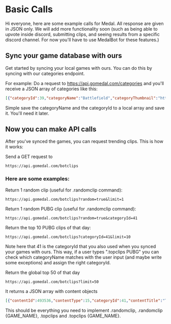 # Basic Calls
Hi everyone, here are some example calls for Medal. All response are given in JSON only. We will add more functionality soon (such as being able to upvote inside discord, submitting clips, and seeing results from a specific discord channel. For now you'll have to use MedalBot for these features.)


## Sync your game database with ours


Get started by syncing your local games with ours. You can do this by syncing with our categories endpoint.

For example: Do a request to https://api.gomedal.com/categories and you'll receive a JSON array of categories like this:

```json
[{"categoryId":39,"categoryName":"Battlefield","categoryThumbnail":"https://static-cdn.jtvnw.net/ttv-boxart/Battlefield%201-52x72.jpg","categoryBackground":"https://static-cdn.jtvnw.net/ttv-boxart/Battlefield%201-52x72.jpg","categoryFollowers":52,"categoryPublishers":1,"isFeatured":1},{"categoryId":41,"categoryName":"PUBG","categoryThumbnail":"https://static-cdn.jtvnw.net/ttv-boxart/PLAYERUNKNOWN%27S%20BATTLEGROUNDS-272x380.jpg","categoryBackground":"https://static-cdn.jtvnw.net/ttv-boxart/PLAYERUNKNOWN%27S%20BATTLEGROUNDS-272x380.jpg","categoryFollowers":104,"categoryPublishers":1,"isFeatured":1}]
```

Simple save the categoryName and the categoryId to a local array and save it. You'll need it later.


## Now you can make API calls

After you've synced the games, you can request trending clips. This is how it works:

Send a GET request to 

```
https://api.gomedal.com/botclips
```

### Here are some examples:

Return 1 random clip (useful for .randomclip command):
```
https://api.gomedal.com/botclips?random=true&limit=1
```

Return 1 random PUBG clip (useful for .randomclip command):
```
https://api.gomedal.com/botclips?random=true&categoryId=41
```

Return the top 10 PUBG clips of that day:
```
https://api.gomedal.com/botclips?categoryId=41&limit=10
```

Note here that 41 is the categoryId that you also used when you synced your games with ours. This way, if a user types ".topclips PUBG" you can check which categoryName matches with the user input (and maybe write some exceptions) and assign the right categoryId.

Return the global top 50 of that day
```
https://api.gomedal.com/botclips?limit=50
```

It returns a JSON array with content objects

```json
[{"contentId":493536,"contentType":15,"categoryId":41,"contentTitle":"Testing Fate","contentUrl":"https://gomedal.com/clips/493536","thumbnail1080p":"https://s3.amazonaws.com/gomedal2/img/thumbnail-d5j1brjlkq3k7vmt-1080p.jpg","thumbnail720p":"https://s3.amazonaws.com/gomedal2/img/thumbnail-d5j1brjlkq3k7vmt-720p.jpg","thumbnail480p":"https://s3.amazonaws.com/gomedal2/img/thumbnail-d5j1brjlkq3k7vmt-480p.jpg","thumbnail360p":"https://s3.amazonaws.com/gomedal2/img/thumbnail-d5j1brjlkq3k7vmt-360p.jpg","thumbnail240p":"https://s3.amazonaws.com/gomedal2/img/thumbnail-d5j1brjlkq3k7vmt-240p.jpg","thumbnail144p":"https://s3.amazonaws.com/gomedal2/img/thumbnail-d5j1brjlkq3k7vmt-144p.jpg","videoLengthSeconds":16,"contentDescription":"Medal Discord,https://discord.gg/KEuwx6s,Discord","likes":0,"views":0,"thumbnailUrl":"https://s3.amazonaws.com/gomedal2/img/thumbnail-d5j1brjlkq3k7vmt-1080p.jpg","contentIcon":"medal","children":[],"parent":-1},{"contentId":493071,"contentType":15,"categoryId":27,"contentTitle":"The stuntlord always recovers.","contentUrl":"https://gomedal.com/clips/493071","thumbnail1080p":"https://s3.amazonaws.com/gomedal2/img/thumbnail-emqndvlon65hkay2-1080p.jpg","thumbnail720p":"https://s3.amazonaws.com/gomedal2/img/thumbnail-emqndvlon65hkay2-720p.jpg","thumbnail480p":"https://s3.amazonaws.com/gomedal2/img/thumbnail-emqndvlon65hkay2-480p.jpg","thumbnail360p":"https://s3.amazonaws.com/gomedal2/img/thumbnail-emqndvlon65hkay2-360p.jpg","thumbnail240p":"https://s3.amazonaws.com/gomedal2/img/thumbnail-emqndvlon65hkay2-240p.jpg","thumbnail144p":"https://s3.amazonaws.com/gomedal2/img/thumbnail-emqndvlon65hkay2-144p.jpg","videoLengthSeconds":9,"contentDescription":"Medal Discord,https://discord.gg/KEuwx6s,Discord","likes":1,"views":3,"thumbnailUrl":"https://s3.amazonaws.com/gomedal2/img/thumbnail-emqndvlon65hkay2-1080p.jpg","contentIcon":"medal","children":[],"parent":-1}]
```


This should be everything you need to implement .randomclip, .randomclip {GAME_NAME}, .topclips and .topclips {GAME_NAME}.


